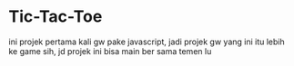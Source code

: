 # Tic-Tac-Toe
ini projek pertama kali gw pake javascript, jadi projek gw yang ini itu lebih ke game sih, jd projek ini bisa main ber sama temen lu
